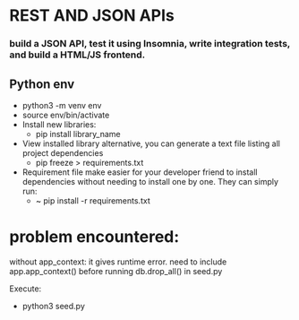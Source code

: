 # REST AND JSON APIs

### build a JSON API, test it using Insomnia, write integration tests, and build a HTML/JS frontend.

## Python env
- python3 -m venv env
- source env/bin/activate
- Install new libraries:
  - pip install library_name
- View installed library alternative, you can generate a text file listing all project dependencies 
  - pip freeze > requirements.txt
- Requirement file make easier for your developer friend to install dependencies without needing to install one by one. They can simply run: 
  - ~ pip install -r requirements.txt

# problem encountered:
without app_context: it gives runtime error. need to include app.app_context() before running db.drop_all() in seed.py


Execute:
- python3 seed.py